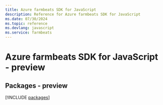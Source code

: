 ```yaml
---
title: Azure farmbeats SDK for JavaScript
description: Reference for Azure farmbeats SDK for JavaScript
ms.date: 07/30/2024
ms.topic: reference
ms.devlang: javascript
ms.service: farmbeats
---
```

# Azure farmbeats SDK for JavaScript - preview
## Packages - preview
[!INCLUDE [packages](farmbeats-index.md)]